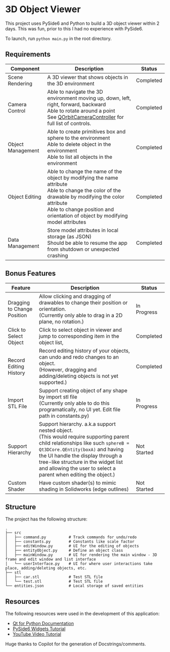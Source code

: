# **3D Object Viewer**

This project uses PySide6 and Python to build a 3D object viewer within 2 days. This was fun, prior to this I had no experience with PySide6.

To launch, run `python main.py` in the root directory.

## Requirements

| Component | Description | Status |
| --- | --- | --- |
| Scene Rendering | A 3D viewer that shows objects in the 3D environment | Completed |
| Camera Control | Able to navigate the 3D environment moving up, down, left, right, forward, backward <br> Able to rotate around a point <br> See [QOrbitCameraController](https://doc.qt.io/qtforpython-6/PySide6/Qt3DExtras/QOrbitCameraController.html) for full list of controls. | Completed |
| Object Management | Able to create primitives box and sphere to the environment <br> Able to delete object in the environment <br> Able to list all objects in the environment | Completed |
| Object Editing | Able to change the name of the object by modifying the name attribute <br> Able to change the color of the drawable by modifying the color attribute <br> Able to change position and orientation of object by modifying model attributes | Completed |
| Data Management | Store model attributes in local storage (as JSON) <br> Should be able to resume the app from shutdown or unexpected crashing | Completed |

## Bonus Features

| Feature | Description | Status |
| --- | --- | --- |
| Dragging to Change Position | Allow clicking and dragging of drawables to change their position or orientation. <br> (Currently only able to drag in a 2D plane, no rotation.) | In Progress |
| Click to Select Object | Click to select object in viewer and jump to corresponding item in the object list, | Completed |
| Record Editing History | Record editing history of your objects, can undo and redo changes to an object. <br> (However, dragging and adding/deleting objects is not yet supported.) | Completed |
| Import STL File | Support creating object of any shape by import stl file <br> (Currently only able to do this programatically, no UI yet. Edit file path in constants.py) | In Progress |
| Support Hierarchy | Support hierarchy. a.k.a support nested object. <br> (This would require supporting parent child relationships like such ``sphereB = Qt3DCore.QEntity(boxA)`` and having the UI handle the display through a tree-like structure in the widget list and allowing the user to select a parent when editing the object.) | Not Started |
| Custom Shader | Have custom shader(s) to mimic shading in Solidworks (edge outlines) | Not Started |

## Structure

The project has the following structure:
```plaintext
.
├── src
│   ├── command.py          # Track commands for undo/redo
│   ├── constants.py        # Constants like scale factor
│   ├── editWindow.py       # UI for the editing of objects
│   ├── entityObject.py     # Define an object class
│   ├── mainWindow.py       # UI for rendering the main window - 3D frame and edit window and list interface
│   └── userInterface.py    # UI for where user interactions take place, adding/deleting objects, etc.
├── stl
│   ├── car.stl             # Test STL file
│   └── test.stl            # Test STL file
└── entities.json           # Local storage of saved entities
```

## Resources

The following resources were used in the development of this application:

- [Qt for Python Documentation](https://doc.qt.io/qtforpython-6/quickstart.html)
- [PySide6 Widgets Tutorial](https://www.pythonguis.com/tutorials/pyside6-widgets/)
- [YouTube Video Tutorial](https://www.youtube.com/watch?v=dpj2dZQA63c)

Huge thanks to Copilot for the generation of Docstrings/comments. 